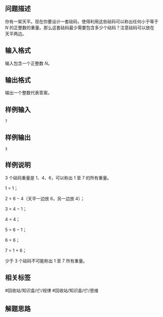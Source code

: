 ## 问题描述

你有一架天平。现在你要设计一套砝码，使得利用这些砝码可以称出任何小于等于 $N$ 的正整数的重量。那么这套砝码最少需要包含多少个砝码？注意砝码可以放在天平两边。

## 输入格式

输入包含一个正整数 $N$。

## 输出格式

输出一个整数代表答案。

## 样例输入

```
7
```

## 样例输出

```
3
```

## 样例说明

3 个砝码重量是 1、4、6，可以称出 1 至 7 的所有重量。

1 = 1；

2 = 6 − 4（天平一边放 6，另一边放 4）；

3 = 4 − 1；

4 = 4；

5 = 6 − 1；

6 = 6；

7 = 1 + 6；

少于 3 个砝码不可能称出 1 至 7 所有重量。

## 相关标签

#回收站/知识盒/📦/规律 #回收站/知识盒/📦/思维

## 解题思路
